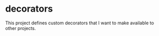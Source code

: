 # decorators
This project defines custom decorators that I want to make available to 
other projects.